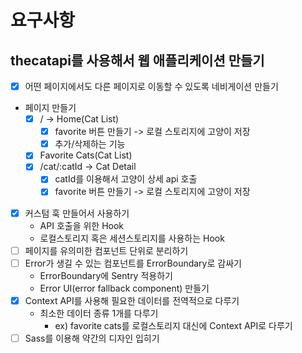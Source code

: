 
# 요구사항

## thecatapi를 사용해서 웹 애플리케이션 만들기

- [x] 어떤 페이지에서도 다른 페이지로 이동할 수 있도록 네비게이션 만들기
-  페이지 만들기
    - [x] / -> Home(Cat List)
      - [x] favorite 버튼 만들기 -> 로컬 스토리지에 고양이 저장
      - [x] 추가/삭제하는 기능
    - [x] Favorite Cats(Cat List)
    - [x] /cat/:catId -> Cat Detail
      - [x] catId를 이용해서 고양이 상세 api 호출
      - [x] favorite 버튼 만들기 -> 로컬 스토리지에 고양이 저장
- [x] 커스텀 훅 만들어서 사용하기
  - API 호출을 위한 Hook
  - 로컬스토리지 혹은 세션스토리지를 사용하는 Hook
- [ ] 페이지를 유의미한 컴포넌트 단위로 분리하기
- [ ] Error가 생길 수 있는 컴포넌트를 ErrorBoundary로 감싸기
  - ErrorBoundary에 Sentry 적용하기
  - Error UI(error fallback component) 만들기
- [x] Context API를 사용해 필요한 데이터를 전역적으로 다루기
  - 최소한 데이터 종류 1개를 다루기
    - ex) favorite cats를 로컬스토리지 대신에 Context API로 다루기
- [ ] Sass를 이용해 약간의 디자인 입히기